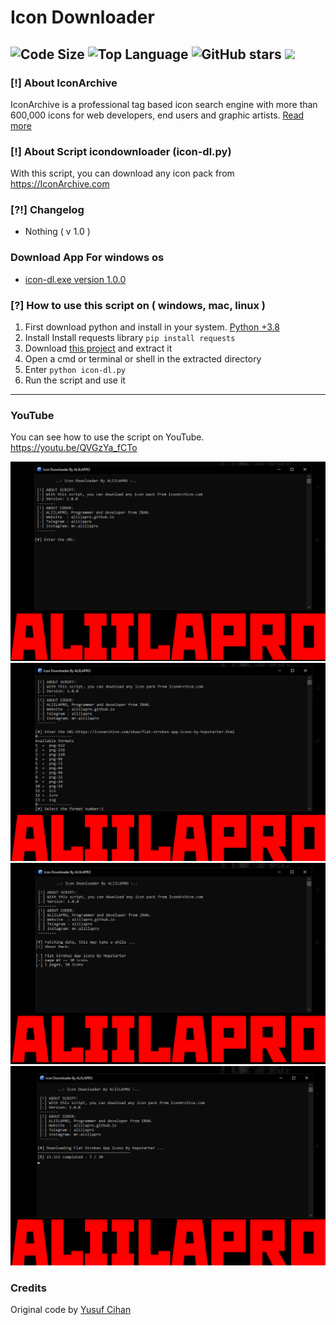 # Icon Downloader
![Code Size](https://img.shields.io/github/languages/code-size/aliilapro/icondownloader) ![Top Language](https://img.shields.io/github/languages/top/aliilapro/icondownloader) ![GitHub stars](https://img.shields.io/github/stars/aliilapro/icondownloader) ![](https://img.shields.io/badge/The%20Long%20Hope-%F0%9F%98%8E%E2%9C%8C-green)
--------------------------------------------------------------------

### [!] About IconArchive
IconArchive is a professional tag based icon search engine with more than 600,000 icons for web developers, end users and graphic artists.  [Read more](https://iconarchive.com/about.html)

### [!] About Script icondownloader (icon-dl.py)
With this script, you can download any icon pack from https://IconArchive.com

### [?!] Changelog

- Nothing ( v 1.0 )

### Download App For windows os

- [icon-dl.exe version 1.0.0](https://github.com/ALIILAPRO/icondownloader/releases/download/v1.0.0/icon-dl.exe)

### [?] How to use this script on ( windows, mac, linux )
1. First download python and install in your system. [Python +3.8](https://www.python.org/downloads/)
2. Install Install requests library `pip install requests`
2. Download [this project](https://github.com/aliilapro/icondownloader/archive/master.zip) and extract it
3. Open a cmd or terminal or shell in the extracted directory
4. Enter `python icon-dl.py`
5. Run the script and use it

--------------------------------------------------------------------
### YouTube
You can see how to use the script on YouTube. https://youtu.be/QVGzYa_fCTo

![](https://github.com/ALIILAPRO/icondownloader/blob/master/sc/1.png)
![](https://github.com/ALIILAPRO/icondownloader/blob/master/sc/2.png)
![](https://github.com/ALIILAPRO/icondownloader/blob/master/sc/3.png)
![](https://github.com/ALIILAPRO/icondownloader/blob/master/sc/4.png)

### Credits
Original code by [Yusuf Cihan](https://github.com/ysfchn)
